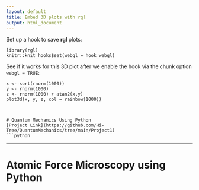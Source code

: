 ```yaml
---
layout: default
title: Embed 3D plots with rgl
output: html_document
---
```


Set up a hook to save **rgl** plots:

```{r, setup}
library(rgl)
knitr::knit_hooks$set(webgl = hook_webgl)
```

See if it works for this 3D plot after we enable the hook
via the chunk option `webgl = TRUE`:

```{r, test-rgl, webgl=TRUE}
x <- sort(rnorm(1000))
y <- rnorm(1000)
z <- rnorm(1000) + atan2(x,y)
plot3d(x, y, z, col = rainbow(1000))



# Quantum Mechanics Using Python
[Project Link](https://github.com/Hi-Tree/QuantumMechanics/tree/main/Project1)
```python

```
* * * 
# Atomic Force Microscopy using Python 
